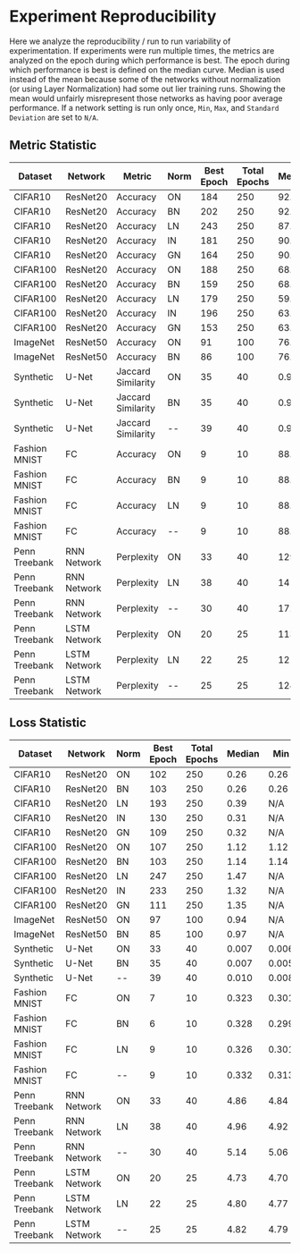 # Experiment Reproducibility

Here we analyze the reproducibility / run to run variability of experimentation. 
If experiments were run multiple times, the metrics are analyzed on the epoch 
during which performance is best. 
The epoch during which performance is best is defined on the median curve. 
Median is used instead of the mean because some of the networks without 
normalization (or using Layer Normalization) had some out lier training runs. 
Showing the mean would unfairly misrepresent those networks as having poor 
average performance. 
If a network setting is run only once, `Min`, `Max`, and `Standard Deviation` 
are set to `N/A`.

## Metric Statistic

Dataset       | Network      | Metric             | Norm | Best Epoch | Total Epochs | Median |  Min  | Max      | Mean    | Standard Deviation | Number of Runs 
--------------|--------------|--------------------|------|------------|--------------|--------|-------|----------|---------|--------------------|----------------
CIFAR10       | ResNet20     | Accuracy           |  ON  |       184  |      250     |  92.3  | 91.8  |     92.3 |   92.1  |     0.20           |       5         
CIFAR10       | ResNet20     | Accuracy           |  BN  |       202  |      250     |  92.2  | 91.9  |     92.5 |   92.2  |     0.22           |       5         
CIFAR10       | ResNet20     | Accuracy           |  LN  |       243  |      250     |  87.4  |  N/A  |      N/A |   87.4  |      N/A           |       1         
CIFAR10       | ResNet20     | Accuracy           |  IN  |       181  |      250     |  90.4  |  N/A  |      N/A |   90.4  |      N/A           |       1         
CIFAR10       | ResNet20     | Accuracy           |  GN  |       164  |      250     |  90.3  |  N/A  |      N/A |   90.3  |      N/A           |       1         
CIFAR100      | ResNet20     | Accuracy           |  ON  |       188  |      250     |  68.6  | 67.6  |     69.4 |   68.5  |     0.62           |       5         
CIFAR100      | ResNet20     | Accuracy           |  BN  |       159  |      250     |  68.6  | 68.1  |     69.2 |   68.6  |     0.38           |       5         
CIFAR100      | ResNet20     | Accuracy           |  LN  |       179  |      250     |  59.2  |  N/A  |      N/A |   59.2  |      N/A           |       1         
CIFAR100      | ResNet20     | Accuracy           |  IN  |       196  |      250     |  63.1  |  N/A  |      N/A |   63.1  |      N/A           |       1         
CIFAR100      | ResNet20     | Accuracy           |  GN  |       153  |      250     |  63.3  |  N/A  |      N/A |   63.3  |      N/A           |       1         
ImageNet      | ResNet50     | Accuracy           |  ON  |        91  |      100     |  76.3  |  N/A  |      N/A |   76.3  |      N/A           |       1         
ImageNet      | ResNet50     | Accuracy           |  BN  |        86  |      100     |  76.4  |  N/A  |      N/A |   76.4  |      N/A           |       1         
Synthetic     | U-Net        | Jaccard Similarity |  ON  |        35  |       40     |  0.977 | 0.972 |    0.980 |   0.976 |     0.0022         |      50         
Synthetic     | U-Net        | Jaccard Similarity |  BN  |        35  |       40     |  0.976 | 0.970 |    0.982 |   0.976 |     0.0023         |      50         
Synthetic     | U-Net        | Jaccard Similarity |  --  |        39  |       40     |  0.961 | 0.0   |    0.973 |   0.941 |     0.1373         |      50         
Fashion MNIST | FC           | Accuracy           |  ON  |         9  |       10     |  88.9  | 86.2  |     89.9 |   88.8  |     0.53           |     400         
Fashion MNIST | FC           | Accuracy           |  BN  |         9  |       10     |  88.8  | 86.0  |     89.7 |   88.6  |     0.58           |     400         
Fashion MNIST | FC           | Accuracy           |  LN  |         9  |       10     |  88.3  | 85.5  |     89.4 |   88.2  |     0.60           |     400         
Fashion MNIST | FC           | Accuracy           |  --  |         9  |       10     |  88.2  | 85.5  |     89.0 |   88.1  |     0.52           |     400         
Penn Treebank | RNN Network  | Perplexity         |  ON  |        33  |       40     | 129.2  | 127.0 |    181.3 |   134.4 |    12.78           |      25         
Penn Treebank | RNN Network  | Perplexity         |  LN  |        38  |       40     | 141.9  | 136.3 |    246.6 |   147.4 |    20.66           |      25         
Penn Treebank | RNN Network  | Perplexity         |  --  |        30  |       40     | 172.0  | 157.5 |   7106.9 |   633.6 |  1446.01           |      25         
Penn Treebank | LSTM Network | Perplexity         |  ON  |        20  |       25     | 113.4  | 110.8 |    123.0 |   114.8 |     3.63           |      25         
Penn Treebank | LSTM Network | Perplexity         |  LN  |        22  |       25     | 121.6  | 118.2 |  21217.6 |   950.0 |  4053.81           |      25         
Penn Treebank | LSTM Network | Perplexity         |  --  |        25  |       25     | 124.4  | 121.0 | 133293.5 |  5459.0 | 26094.11           |      25         


## Loss Statistic

Dataset       | Network      | Norm | Best Epoch | Total Epochs | Median | Min   | Max    | Mean  | Standard Deviation | Number of Runs 
--------------|--------------|------|------------|--------------|--------|-------|--------|-------|--------------------|----------------
CIFAR10       | ResNet20     |  ON  |       102  |      250     |  0.26  | 0.26  |  0.27  | 0.26  |  0.0017            |       5         
CIFAR10       | ResNet20     |  BN  |       103  |      250     |  0.26  | 0.26  |  0.27  | 0.26  |  0.0041            |       5         
CIFAR10       | ResNet20     |  LN  |       193  |      250     |  0.39  |  N/A  |   N/A  | 0.39  |     N/A            |       1         
CIFAR10       | ResNet20     |  IN  |       130  |      250     |  0.31  |  N/A  |   N/A  | 0.31  |     N/A            |       1         
CIFAR10       | ResNet20     |  GN  |       109  |      250     |  0.32  |  N/A  |   N/A  | 0.32  |     N/A            |       1         
CIFAR100      | ResNet20     |  ON  |       107  |      250     |  1.12  | 1.12  |  1.14  | 1.13  |  0.0079            |       5         
CIFAR100      | ResNet20     |  BN  |       103  |      250     |  1.14  | 1.14  |  1.15  | 1.14  |  0.0034            |       5         
CIFAR100      | ResNet20     |  LN  |       247  |      250     |  1.47  |  N/A  |   N/A  | 1.47  |     N/A            |       1         
CIFAR100      | ResNet20     |  IN  |       233  |      250     |  1.32  |  N/A  |   N/A  | 1.32  |     N/A            |       1         
CIFAR100      | ResNet20     |  GN  |       111  |      250     |  1.35  |  N/A  |   N/A  | 1.35  |     N/A            |       1         
ImageNet      | ResNet50     |  ON  |        97  |      100     |  0.94  |  N/A  |   N/A  | 0.94  |     N/A            |       1         
ImageNet      | ResNet50     |  BN  |        85  |      100     |  0.97  |  N/A  |   N/A  | 0.97  |     N/A            |       1         
Synthetic     | U-Net        |  ON  |        33  |       40     |  0.007 | 0.006 |  0.010 | 0.007 |  0.00098           |      50         
Synthetic     | U-Net        |  BN  |        35  |       40     |  0.007 | 0.005 |  0.009 | 0.007 |  0.00085           |      50         
Synthetic     | U-Net        |  --  |        39  |       40     |  0.010 | 0.008 |  0.511 | 0.021 |  0.071             |      50         
Fashion MNIST | FC           |  ON  |         7  |       10     |  0.323 | 0.301 |  0.440 | 0.326 |  0.017             |     400         
Fashion MNIST | FC           |  BN  |         6  |       10     |  0.328 | 0.299 |  0.391 | 0.332 |  0.017             |     400         
Fashion MNIST | FC           |  LN  |         9  |       10     |  0.326 | 0.301 |  0.421 | 0.329 |  0.017             |     400         
Fashion MNIST | FC           |  --  |         9  |       10     |  0.332 | 0.313 |  0.408 | 0.333 |  0.013             |     400         
Penn Treebank | RNN Network  |  ON  |        33  |       40     |  4.86  | 4.84  |  5.20  | 4.901 |  2.55              |      25         
Penn Treebank | RNN Network  |  LN  |        38  |       40     |  4.96  | 4.92  |  5.51  | 4.993 |  3.03              |      25         
Penn Treebank | RNN Network  |  --  |        30  |       40     |  5.14  | 5.06  |  8.87  | 6.451 |  7.28              |      25         
Penn Treebank | LSTM Network |  ON  |        20  |       25     |  4.73  | 4.70  |  4.81  | 4.74  |  1.29              |      25         
Penn Treebank | LSTM Network |  LN  |        22  |       25     |  4.80  | 4.77  |  9.96  | 6.85  |  8.30              |      25         
Penn Treebank | LSTM Network |  --  |        25  |       25     |  4.82  | 4.79  | 11.80  | 8.60  | 10.16              |      25         
